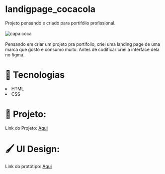 # landigpage_cocacola
Projeto pensando e criado para portifólio profissional. 
<br>
<br>
![capa coca](https://user-images.githubusercontent.com/63726379/224448033-dad1db7d-7cb8-4198-8d37-c83d3894c468.png)
<br>
<br>
Pensando em criar um projeto pra portifolio, criei uma landing page de uma marca que gosto e consumo muito. 
Antes de codificar criei a interface dela no figma.

# 🚀 Tecnologias
<li> HTML
<br>
<li> CSS

# 🚧 Projeto:
Link do Projeto: <a class="link" target="_blank" href="https://thabataamanda.github.io/landigpage_cocacola/">Aqui</a>

# 🖌️ UI Design:
Link do protótipo: <a class="link" target="_blank" href="https://www.behance.net/gallery/153144725/UI-Design-Landing-page-coca-cola-%28estudo%29">Aqui</a>

